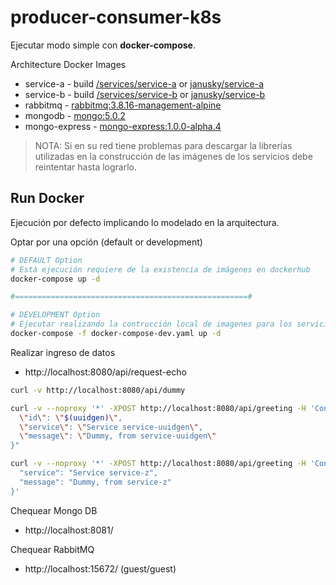 # producer-consumer-k8s

Ejecutar modo simple con **docker-compose**.

Architecture Docker Images

* service-a - build [/services/service-a](/services/service-a/main.go) or [janusky/service-a](https://hub.docker.com/repository/docker/janusky/service-a)
* service-b - build [/services/service-b](/services/service-b/main.go) or [janusky/service-b](https://hub.docker.com/repository/docker/janusky/service-b)
* rabbitmq - [rabbitmq:3.8.16-management-alpine](https://hub.docker.com/_/rabbitmq)
* mongodb - [mongo:5.0.2](https://hub.docker.com/_/mongo)
* mongo-express - [mongo-express:1.0.0-alpha.4](https://hub.docker.com/_/mongo-express)

>NOTA: Si en su red tiene problemas para descargar la librerías utilizadas en la construcción de las imágenes de los servicios debe reintentar hasta lograrlo.

## Run Docker

Ejecución por defecto implicando lo modelado en la arquitectura.


Optar por una opción (default or development)

```sh
# DEFAULT Option
# Está ejecución requiere de la existencia de imágenes en dockerhub
docker-compose up -d

#====================================================#

# DEVELOPMENT Option
# Ejecutar realizando la contrucción local de imagenes para los servicios (producer-consumer-k8s/services)
docker-compose -f docker-compose-dev.yaml up -d
```

Realizar ingreso de datos

* http://localhost:8080/api/request-echo

```sh
curl -v http://localhost:8080/api/dummy

curl -v --noproxy '*' -XPOST http://localhost:8080/api/greeting -H 'Content-Type: application/json' -d "{
  \"id\": \"$(uuidgen)\",
  \"service\": \"Service service-uuidgen\",
  \"message\": \"Dummy, from service-uuidgen\"
}"

curl -v --noproxy '*' -XPOST http://localhost:8080/api/greeting -H 'Content-Type: application/json' -d '{
  "service": "Service service-z",
  "message": "Dummy, from service-z"
}'
```

Chequear Mongo DB

* http://localhost:8081/

Chequear RabbitMQ

* http://localhost:15672/ (guest/guest)
